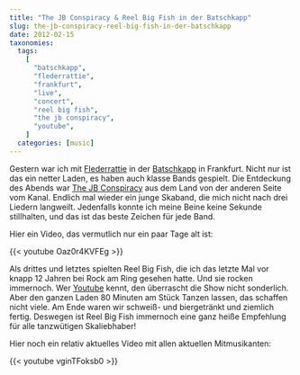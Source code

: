 ```yaml
---
title: "The JB Conspiracy & Reel Big Fish in der Batschkapp"
slug: the-jb-conspiracy-reel-big-fish-in-der-batschkapp
date: 2012-02-15
taxonomies:
  tags:
    [
      "batschkapp",
      "flederrattie",
      "frankfurt",
      "live",
      "concert",
      "reel big fish",
      "the jb conspiracy",
      "youtube",
    ]
  categories: [music]
---
```


Gestern war ich mit <a href="http://www.twitter.com/flederrattie">Flederrattie</a> in der <a href="https://batschkapp.net/">Batschkapp</a> in Frankfurt. Nicht nur ist das ein netter Laden, es haben auch klasse Bands gespielt. Die Entdeckung des Abends war <a href="https://www.facebook.com/thejbconspiracy">The JB Conspiracy</a> aus dem Land von der anderen Seite vom Kanal. Endlich mal wieder ein junge Skaband, die mich nicht nach drei Liedern langweilt. Jedenfalls konnte ich meine Beine keine Sekunde stillhalten, und das ist das beste Zeichen für jede Band.

Hier ein Video, das vermutlich nur ein paar Tage alt ist:

{{< youtube Oaz0r4KVFEg >}}

Als drittes und letztes spielten Reel Big Fish, die ich das letzte Mal vor knapp 12 Jahren bei Rock am Ring gesehen hatte. Und sie rocken immernoch. Wer <a href="http://www.youtube.com/playlist?list=PLD8BC3B86B26693A9&amp;feature=view_all">Youtube</a> kennt, den überrascht die Show nicht sonderlich. Aber den ganzen Laden 80 Minuten am Stück Tanzen lassen, das schaffen nicht viele. Am Ende waren wir schweiß- und biergetränkt und ziemlich fertig. Deswegen ist Reel Big Fish immernoch eine ganz heiße Empfehlung für alle tanzwütigen Skaliebhaber!

Hier noch ein relativ aktuelles Video mit allen aktuellen Mitmusikanten:

{{< youtube vginTFoksb0 >}}
